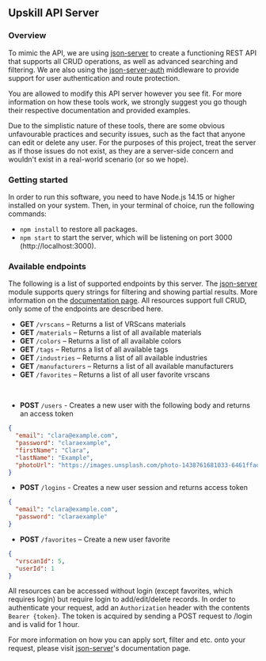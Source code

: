 ## Upskill API Server

### Overview

To mimic the API, we are using [json-server](https://github.com/typicode/json-server) to create a functioning REST API that supports all CRUD operations, as well as advanced searching and filtering. We are also using the [json-server-auth](https://github.com/jeremyben/json-server-auth) middleware to provide support for user authentication and route protection.

You are allowed to modify this API server however you see fit. For more information on how these tools work, we strongly suggest you go though their respective documentation and provided examples.

Due to the simplistic nature of these tools, there are some obvious unfavourable practices and security issues, such as the fact that anyone can edit or delete any user. For the purposes of this project, treat the server as if those issues do not exist, as they are a server-side concern and wouldn't exist in a real-world scenario (or so we hope).

### Getting started

In order to run this software, you need to have Node.js 14.15 or higher installed on your system. Then, in your terminal of choice, run the following commands:

- `npm install` to restore all packages.
- `npm start` to start the server, which will be listening on port 3000 (http://localhost:3000).

### Available endpoints

The following is a list of supported endpoints by this server. The [json-server](https://github.com/typicode/json-server) module supports query strings for filtering and showing partial results. More information on the [documentation page](https://github.com/typicode/json-server#filter). All resources support full CRUD, only some of the endpoints are described here.

- **GET** `/vrscans` – Returns a list of VRScans materials
- **GET** `/materials` – Returns a list of all available materials
- **GET** `/colors` – Returns a list of all available colors
- **GET** `/tags` – Returns a list of all available tags
- **GET** `/industries` – Returns a list of all available industries
- **GET** `/manufacturers` – Returns a list of all available manufacturers
- **GET** `/favorites` – Returns a list of all user favorite vrscans

<br>

- **POST** `/users` - Creates a new user with the following body and returns an access token

```json
{
  "email": "clara@example.com",
  "password": "claraexample",
  "firstName": "Clara",
  "lastName": "Example",
  "photoUrl": "https://images.unsplash.com/photo-1438761681033-6461ffad8d80?ixlib=rb-1.2.1&ixid=eyJhcHBfaWQiOjEyMDd9&w=1000&q=80"
}
```

- **POST** `/logins` - Creates a new user session and returns access token

```json
{
  "email": "clara@example.com",
  "password": "claraexample"
}
```

- **POST** `/favorites` – Create a new user favorite

```json
{
  "vrscanId": 5,
  "userId": 1
}
```

All resources can be accessed without login (except favorites, which requires login) but require login to add/edit/delete records. In order to authenticate your request, add an `Authorization` header with the contents `Bearer {token}`. The token is acquired by sending a POST request to /login and is valid for 1 hour.

For more information on how you can apply sort, filter and etc. onto your request, please visit [json-server](https://github.com/typicode/json-server)'s documentation page.
